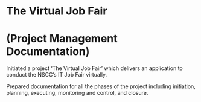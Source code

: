 # The Virtual Job Fair
# (Project Management Documentation)
  
  
Initiated a project ‘The Virtual Job Fair’ which delivers an application to 
conduct the NSCC’s IT Job Fair virtually. 

Prepared documentation for all the phases of the project including initiation, 
planning, executing, monitoring and control, and closure. 


